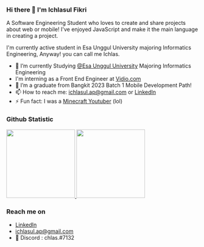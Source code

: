 ### Hi there 👋 I'm Ichlasul Fikri

A Software Engineering Student who loves to create and share projects about web or mobile! I've enjoyed JavaScript and make it the main language in creating a project.

I'm currently active student in Esa Unggul University majoring Informatics Engineering, Anyway! you can call me Ichlas.

- 🔭 I’m currently Studying <a href="https://www.esaunggul.ac.id/">@Esa Unggul University</a> Majoring Informatics Engineering
- I'm interning as a Front End Engineer at <a href="https://vidio.com">Vidio.com</a>
- 🌱 I’m a graduate from Bangkit 2023 Batch 1 Mobile Development Path!
- 📫 How to reach me: ichlasul.ap@gmail.com or <a href="https://www.linkedin.com/in/ichlasulfikri/">LinkedIn</a>
- ⚡ Fun fact: I was a <a href="https://www.youtube.com/channel/UCol-nYLcvK4KayX5ku6Ruqw">Minecraft Youtuber</a> (lol) 

  
### Github Statistic
<p align="left">
<a href="https://github.com/boreneoux">
  <img height="180em" src="https://github-readme-stats-eight-theta.vercel.app/api?username=boreneoux&show_icons=true&theme=algolia&include_all_commits=true&count_private=true"/>
  <img height="180em" src="https://github-readme-stats-eight-theta.vercel.app/api/top-langs/?username=boreneoux&layout=compact&langs_count=8&theme=algolia"/>
</a>
</p>

### Reach me on
- <a href="https://linkedin.com/in/ichlasulfikri/">LinkedIn</a>
- ichlasul.ap@gmail.com
- 💬 Discord : chlas.#7132

<!--
**Boreneoux/Boreneoux** is a ✨ _special_ ✨ repository because its `README.md` (this file) appears on your GitHub profile.

Here are some ideas to get you started:

- 🔭 I’m currently working on ...
- 🌱 I’m currently learning ...
- 👯 I’m looking to collaborate on ...
- 🤔 I’m looking for help with ...
- 💬 Ask me about ...
- 📫 How to reach me: ...
- 😄 Pronouns: ...
- ⚡ Fun fact: ...
-->
